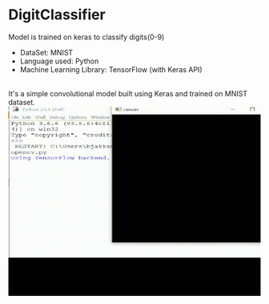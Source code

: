 # DigitClassifier
Model is trained on keras to classify digits(0-9)
<br/>
<ul>
  <li>DataSet: MNIST</li>
  <li>Language used: Python</li>
  <li>Machine Learning Library: TensorFlow (with Keras API)</li>
</ul>
<br/>
It's a simple convolutional model built using Keras and trained on MNIST dataset.

<img src ="digitClassify.gif">
